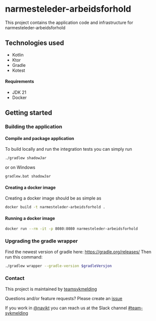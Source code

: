 # narmesteleder-arbeidsforhold
This project contains the application code and infrastructure for narmesteleder-arbeidsforhold

## Technologies used
* Kotlin
* Ktor
* Gradle
* Kotest

#### Requirements

* JDK 21
* Docker

## Getting started
### Building the application
#### Compile and package application
To build locally and run the integration tests you can simply run 

``` bash
./gradlew shadowJar
``` 
or on Windows
``` bash
gradlew.bat shadowJar
``` 

#### Creating a docker image
Creating a docker image should be as simple as 
``` bash 
docker build -t narmesteleder-arbeidsforhold .
```

#### Running a docker image
``` bash 
docker run --rm -it -p 8080:8080 narmesteleder-arbeidsforhold
```

### Upgrading the gradle wrapper

Find the newest version of gradle here: https://gradle.org/releases/ Then run this command:

``` bash 
./gradlew wrapper --gradle-version $gradleVersjon
```

### Contact

This project is maintained by [teamsykmelding](CODEOWNERS)

Questions and/or feature requests? Please create an [issue](https://github.com/navikt/narmesteleder-arbeidsforhold/issues)

If you work in [@navikt](https://github.com/navikt) you can reach us at the Slack
channel [#team-sykmelding](https://nav-it.slack.com/archives/CMA3XV997)